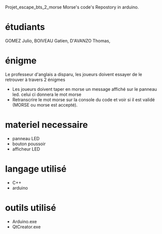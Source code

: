 Projet_escape_bts_2_morse
Morse's code's Repostory in arduino.

 # étudiants
GOMEZ Julio,
BOIVEAU Gatien,
D'AVANZO Thomas,

# énigme
Le professeur d'anglais a disparu, les joueurs doivent essayer de le retrouver à travers 2 énigmes
 - Les joueurs doivent taper en morse un message affiché sur le panneau led. celui ci donnera le mot morse
 - Retranscrire le mot morse sur la console du code et voir si il est validé (MORSE ou morse est accepté).
 
# materiel necessaire
 - panneau LED
 - bouton poussoir
 - afficheur LED

 # langage utilisé 
  - C++ 
  - arduino
  
 # outils utilisé 
  - Arduino.exe
  - QtCreator.exe
